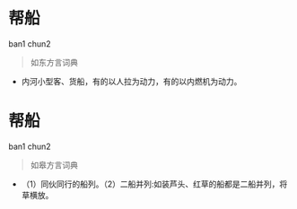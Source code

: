 # 帮船
ban1 chun2
> 如东方言词典
- 内河小型客、货船，有的以人拉为动力，有的以内燃机为动力。

# 帮船
ban1 chun2
> 如皋方言词典
- （1）同伙同行的船列。（2）二船并列:如装芦头、红草的船都是二船并列，将草横放。
